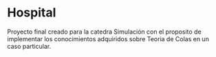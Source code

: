 # Hospital
Proyecto final creado para la catedra Simulación con el proposito de implementar los conocimientos adquiridos sobre Teoria de Colas en un caso particular.
